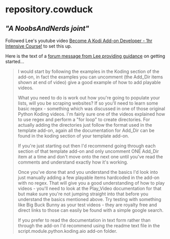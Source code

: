 # repository.cowduck

## _"A NoobsAndNerds joint"_

Followed Lee's youtube video [Become A Kodi Add-on Developer - 1hr Intensive Course!](https://www.youtube.com/watch?v=xVDLNbBCkLs) to set this up.

Here is the text of a
 [forum message from Lee providing  guidance](http://noobsandnerds.com/support/showthread.php?tid=17614&pid=85286#pid85286)
 on getting started...

> I would start by following the examples in the Koding section of the add-on, in fact the examples you can uncomment (the Add_Dir items shown at end of video) give a good example of how to add playable videos.
>
> What you need to do is work out how you're going to populate your lists, will you be scraping websites? If so you'll need to learn some basic regex - something which was discussed in one of those original Python Koding videos. I'm fairly sure one of the videos explained how to use regex and perform a "for loop" to create directories. For actually adding the directories just follow the format used in the template add-on, again all the documentation for Add_Dir can be found in the koding section of your template add-on.
>
> If you're just starting out then I'd recommend going through each section of that template add-on and only uncomment ONE Add_Dir item at a time and don't move onto the next one until you've read the comments and understand exactly how it's working.
>
> Once you've done that and you understand the basics I'd look into just manually adding a few playable items hardcoded in the add-on with no regex. That will give you a good understanding of how to play videos - you'll need to look at the Play_Video documentation for that but make sure you're not jumping straight into that before you understand the basics mentioned above. Try testing with something like Big Buck Bunny as your test videos - they are royalty free and direct links to those can easily be found with a simple google search.
>
> If you prefer to read the documentation in text form rather than through the add-on I'd recommend using the readme text file in the script.module.python.koding.aio add-on folder.